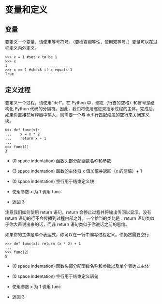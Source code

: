 # 变量和定义

## 变量

要定义一个变量，请使用等号符号。（要检查相等性，使用双等号。）变量可以在过程定义内外定义。

```
>>> x = 1 #set x to be 1
>>> x
1
>>> x == 1 #check if x equals 1
True 
```

## 定义过程

要定义一个过程，请使用“def”。在 Python 中，缩进（行首的空格）和冒号是结构化 Python 代码的分隔符。因此，我们将使用缩进来指示过程的主体。完成后，如果你直接在解释器中输入，则需要一个与 def 行匹配缩进的空行来关闭定义块。

```
>>> def func(x):
...    x = x * 2
...    return x + 1
... 
>>> func(1)
3 
```

+   (0 space indentation) 函数头部分配函数名称和参数

+   (3 space indentation) 函数的主体将 x 值加倍并返回（x 的两倍）+ 1

+   (0 space indentation) 空行用于结束定义块

+   使用参数 x 为 1 调用 func

+   返回 3

注意我们如何使用 return 语句。return 会停止过程并将输出传回以显示。没有 return 语句的行不会传播到过程内部之外。一个恰当的类比是：return 语句类似于你大声说出来的话，而非 return 语句类似于你说话之前的思维。

如果你的主体是单个表达式，你可以在一行中编写过程定义。你仍然需要空行

```
>>> def func(x): return (x * 2) + 1
...
>>> func(2)
5 
```

+   (0 space indentation) 函数头部分配函数名称和参数以及单个表达式主体

+   (0 space indentation) 空行用于结束定义语句

+   使用参数 x 为 1 调用 func

+   返回 3
